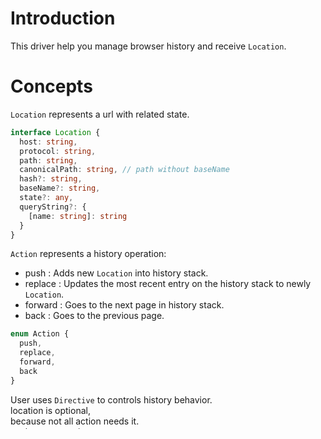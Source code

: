 # Introduction

This driver help you manage browser history and receive `Location`.  

# Concepts

`Location` represents a url with related state.

```ts
interface Location {
  host: string,
  protocol: string,
  path: string,
  canonicalPath: string, // path without baseName
  hash?: string,
  baseName?: string,
  state?: any,
  queryString?: {
    [name: string]: string
  }
}
```

`Action` represents a history operation:  

- push : Adds new `Location` into history stack.
- replace : Updates the most recent entry on the history stack to newly `Location`.
- forward : Goes to the next page in history stack.
- back : Goes to the previous page.

```ts
enum Action {
  push,
  replace,
  forward,
  back
}
```

User uses `Directive` to controls history behavior.  
location is optional,  
because not all action needs it.  
such as `back` action.

```ts
interface Directive {
  location?: Location,
  action: Action
}
```

Driver sends a `Context` to your data component when history changed.  

```ts
interface Context {
  name?: string,
  location: Location,
  args?: {
    [name: string]: string
  }
}
```

Finally, driver accepts an optional `Option` to initialization.

```ts
interface Option {
  hash?: boolean,
  baseName?: string,
  click?: boolean,
  patterns?: {
    [name: string]: string
  }
}
```

Detail of option:

- hash : Use hash fragment instead of url.
- baseName : If provided, all path will relatives to it.
- click : Whether to capture DOM click event.
- patterns : Define url pattern.

# Driver exports

Main function

```ts
function makePageDriver(option : Option) : (directive$ : Stream<Directive>) => Stream<Context>
```

and Action constant...

```ts
const action = {
  push: "PUSH",
  replace: "REPLACE",
  forward: "FORWARD",
  back: "BACK"
}
```

# Work with path arguments.

please see [path-to-regexp#parameters](https://github.com/pillarjs/path-to-regexp#parameters) !

# Examples

Send initial `Directive`.

```ts
import {run} from "@cycle/xstream-run"
import {makePageDriver, Action} from "cycle-page"
import xstream from "xstream"

function main() {
  return {
    page: xstream.of({
      action: Action.push,
      location: {
        path: "/"
      }
    })
  }
}

run(main, {
  page: makePageDriver({
    hash: true
  })
})
```

Show component by url.

```ts
import {run} from "@cycle/xstream-run"
import {makePageDriver, Action} from "cycle-page"
import xstream from "xstream"
import {makeDOMDriver, div} from "@cycle/dom"

function main({ dom, page }) {
  return {
    dom: page.map(context => {
      // name will be matched pattern's name defined in option.
      switch (context.name) {
        case "index": return div("index")
        case "userDetail": return div(`Hello ${context.args.id}`)
        default: return div("404")
      }
    }),
    page: xstream.of({
      action: Action.push,
      location: {
        path: "/"
      }
    })
  }
}

run(main, {
  dom: makeDOMDriver(document.body),
  page: makePageDriver({
    patterns: {
      userDetail: "/users/:id",
      index: "/"
    }
  })
})

```

Redirection

```ts
import {run} from "@cycle/xstream-run"
import {makePageDriver, Action} from "cycle-page"
import xstream from "xstream"

function main() {
  return {
    page: xstream.of({
      action: Action.push,
      location: {
        protocol: 'https',
        host: 'www.google.com',
        queryString: {
          q: 'cycle.js'
        }
      }
    })
  }
}

run(main, {
  page: makePageDriver()
})
```
